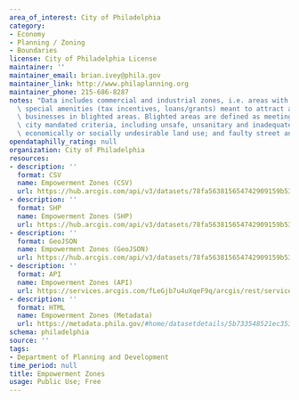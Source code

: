 ```yaml
---
area_of_interest: City of Philadelphia
category:
- Economy
- Planning / Zoning
- Boundaries
license: City of Philadelphia License
maintainer: ''
maintainer_email: brian.ivey@phila.gov
maintainer_link: http://www.philaplanning.org
maintainer_phone: 215-686-8287
notes: "Data includes commercial and industrial zones, i.e. areas with specific federal-granted\
  \ special amenities (tax incentives, loans/grants) meant to attract and support\
  \ businesses in blighted areas. Blighted areas are defined as meeting one of seven\
  \ city mandated criteria, including unsafe, unsanitary and inadequate conditions;\
  \ economically or socially undesirable land use; and faulty street and lot layout."
opendataphilly_rating: null
organization: City of Philadelphia
resources:
- description: ''
  format: CSV
  name: Empowerment Zones (CSV)
  url: https://hub.arcgis.com/api/v3/datasets/78fa563815654742909159b53fa4b065_0/downloads/data?format=csv&spatialRefId=2272&where=1%3D1
- description: ''
  format: SHP
  name: Empowerment Zones (SHP)
  url: https://hub.arcgis.com/api/v3/datasets/78fa563815654742909159b53fa4b065_0/downloads/data?format=shp&spatialRefId=2272&where=1%3D1
- description: ''
  format: GeoJSON
  name: Empowerment Zones (GeoJSON)
  url: https://hub.arcgis.com/api/v3/datasets/78fa563815654742909159b53fa4b065_0/downloads/data?format=geojson&spatialRefId=4326&where=1%3D1
- description: ''
  format: API
  name: Empowerment Zones (API)
  url: https://services.arcgis.com/fLeGjb7u4uXqeF9q/arcgis/rest/services/Empowerment_Zones/FeatureServer/0/query?outFields=*&where=1%3D1
- description: ''
  format: HTML
  name: Empowerment Zones (Metadata)
  url: https://metadata.phila.gov/#home/datasetdetails/5b733548521ec353db055db9/representationdetails/5b73354e521ec353db055dc9/
schema: philadelphia
source: ''
tags:
- Department of Planning and Development
time_period: null
title: Empowerment Zones
usage: Public Use; Free
---
```

